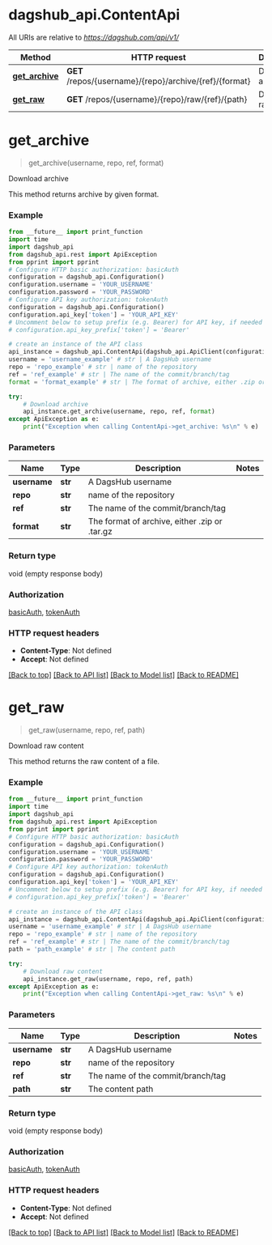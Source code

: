 # dagshub_api.ContentApi

All URIs are relative to *https://dagshub.com/api/v1/*

Method | HTTP request | Description
------------- | ------------- | -------------
[**get_archive**](ContentApi.md#get_archive) | **GET** /repos/{username}/{repo}/archive/{ref}/{format} | Download archive
[**get_raw**](ContentApi.md#get_raw) | **GET** /repos/{username}/{repo}/raw/{ref}/{path} | Download raw content

# **get_archive**
> get_archive(username, repo, ref, format)

Download archive

This method returns archive by given format.

### Example
```python
from __future__ import print_function
import time
import dagshub_api
from dagshub_api.rest import ApiException
from pprint import pprint
# Configure HTTP basic authorization: basicAuth
configuration = dagshub_api.Configuration()
configuration.username = 'YOUR_USERNAME'
configuration.password = 'YOUR_PASSWORD'
# Configure API key authorization: tokenAuth
configuration = dagshub_api.Configuration()
configuration.api_key['token'] = 'YOUR_API_KEY'
# Uncomment below to setup prefix (e.g. Bearer) for API key, if needed
# configuration.api_key_prefix['token'] = 'Bearer'

# create an instance of the API class
api_instance = dagshub_api.ContentApi(dagshub_api.ApiClient(configuration))
username = 'username_example' # str | A DagsHub username
repo = 'repo_example' # str | name of the repository
ref = 'ref_example' # str | The name of the commit/branch/tag
format = 'format_example' # str | The format of archive, either .zip or .tar.gz

try:
    # Download archive
    api_instance.get_archive(username, repo, ref, format)
except ApiException as e:
    print("Exception when calling ContentApi->get_archive: %s\n" % e)
```

### Parameters

Name | Type | Description  | Notes
------------- | ------------- | ------------- | -------------
 **username** | **str**| A DagsHub username | 
 **repo** | **str**| name of the repository | 
 **ref** | **str**| The name of the commit/branch/tag | 
 **format** | **str**| The format of archive, either .zip or .tar.gz | 

### Return type

void (empty response body)

### Authorization

[basicAuth](../README.md#basicAuth), [tokenAuth](../README.md#tokenAuth)

### HTTP request headers

 - **Content-Type**: Not defined
 - **Accept**: Not defined

[[Back to top]](#) [[Back to API list]](../README.md#documentation-for-api-endpoints) [[Back to Model list]](../README.md#documentation-for-models) [[Back to README]](../README.md)

# **get_raw**
> get_raw(username, repo, ref, path)

Download raw content

This method returns the raw content of a file.

### Example
```python
from __future__ import print_function
import time
import dagshub_api
from dagshub_api.rest import ApiException
from pprint import pprint
# Configure HTTP basic authorization: basicAuth
configuration = dagshub_api.Configuration()
configuration.username = 'YOUR_USERNAME'
configuration.password = 'YOUR_PASSWORD'
# Configure API key authorization: tokenAuth
configuration = dagshub_api.Configuration()
configuration.api_key['token'] = 'YOUR_API_KEY'
# Uncomment below to setup prefix (e.g. Bearer) for API key, if needed
# configuration.api_key_prefix['token'] = 'Bearer'

# create an instance of the API class
api_instance = dagshub_api.ContentApi(dagshub_api.ApiClient(configuration))
username = 'username_example' # str | A DagsHub username
repo = 'repo_example' # str | name of the repository
ref = 'ref_example' # str | The name of the commit/branch/tag
path = 'path_example' # str | The content path

try:
    # Download raw content
    api_instance.get_raw(username, repo, ref, path)
except ApiException as e:
    print("Exception when calling ContentApi->get_raw: %s\n" % e)
```

### Parameters

Name | Type | Description  | Notes
------------- | ------------- | ------------- | -------------
 **username** | **str**| A DagsHub username | 
 **repo** | **str**| name of the repository | 
 **ref** | **str**| The name of the commit/branch/tag | 
 **path** | **str**| The content path | 

### Return type

void (empty response body)

### Authorization

[basicAuth](../README.md#basicAuth), [tokenAuth](../README.md#tokenAuth)

### HTTP request headers

 - **Content-Type**: Not defined
 - **Accept**: Not defined

[[Back to top]](#) [[Back to API list]](../README.md#documentation-for-api-endpoints) [[Back to Model list]](../README.md#documentation-for-models) [[Back to README]](../README.md)

